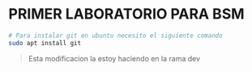 # PRIMER LABORATORIO PARA BSM 

```bash
# Para instalar git en ubuntu necesito el siguiente comando
sudo apt install git
```
> Esta modificacion la estoy haciendo en la rama dev